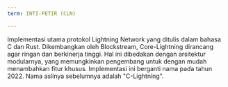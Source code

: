 ```yaml
---
term: INTI-PETIR (CLN)

---
```

Implementasi utama protokol Lightning Network yang ditulis dalam bahasa C dan Rust. Dikembangkan oleh Blockstream, Core-Lightning dirancang agar ringan dan berkinerja tinggi. Hal ini dibedakan dengan arsitektur modularnya, yang memungkinkan pengembang untuk dengan mudah menambahkan fitur khusus. Implementasi ini berganti nama pada tahun 2022. Nama aslinya sebelumnya adalah "C-Lightning".